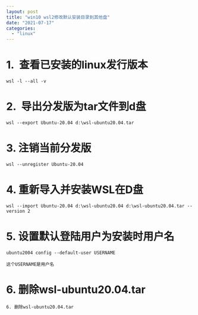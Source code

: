 ```yaml
---
layout: post
title: "win10 wsl2修改默认安装目录到其他盘"
date: "2021-07-17"
categories: 
  - "linux"
---
```


# 1.  查看已安装的linux发行版本

```
wsl -l --all -v
```

# 2.  导出分发版为tar文件到d盘

```
wsl --export Ubuntu-20.04 d:\wsl-ubuntu20.04.tar
```

# 3\. 注销当前分发版

```
wsl --unregister Ubuntu-20.04
```

# 4\. 重新导入并安装WSL在D盘

```
wsl --import Ubuntu-20.04 d:\wsl-ubuntu20.04 d:\wsl-ubuntu20.04.tar --version 2
```

# 5\. 设置默认登陆用户为安装时用户名

```
ubuntu2004 config --default-user USERNAME
```

```
这个USERNAME是用户名
```

# 6\. 删除wsl-ubuntu20.04.tar

```
6. 删除wsl-ubuntu20.04.tar

```
